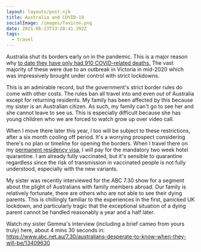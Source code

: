 ```yaml
---
layout: layouts/post.njk
title: Australia and COVID-19
socialImage: /images/favicon.png
date: 2021-06-23T13:28:41.392Z
tags:
  - travel
---
```

Australia shut its borders early on in the pandemic. This is a major reason why [to date they have only had 910 COVID-related deaths.](https://www.health.gov.au/news/health-alerts/novel-coronavirus-2019-ncov-health-alert/coronavirus-covid-19-current-situation-and-case-numbers) The vast majority of these were due to an outbreak in Victoria in mid-2020 which was impressively brought under control with strict lockdowns.

This is an admirable record, but the government's strict border rules do come with other costs. The rules ban all travel into and even *out* of Australia except for returning residents. My family has been affected by this because my sister is an Australian citizen. As such, my family can't go to see her and she cannot leave to see us. This is especially difficult because she has young children who we are forced to watch grow up over video call.

When I move there later this year, I too will be subject to these restrictions, after a six month cooling off period. It's a worrying prospect considering there's no plan or timeline for opening the borders. When I travel there on my [permanent residency visa](https://immi.homeaffairs.gov.au/visas/getting-a-visa/visa-listing/skilled-independent-189/points-tested), I will pay for the mandatory two week hotel quarantine. I am already fully vaccinated, but it's sensible to quarantine regardless since the risk of transmission in vaccinated people is not fully understood, especially with the new variants.

My sister was recently interviewed for the ABC 7.30 show for a segment about the plight of Australians with family members abroad. Our family is relatively fortunate, there are others who are not able to see their dying parents. This is chillingly familiar to the experiences in the first, panicked UK lockdown, and particularly tragic that the exceptional situation of a dying parent cannot be handled reasonably a year and a half later.

Watch my sister Gemma's interview (including a brief cameo from yours truly) here, about 4 mins 30 seconds in: <https://www.abc.net.au/7.30/australians-desperate-to-know-when-they-will-be/13409630>